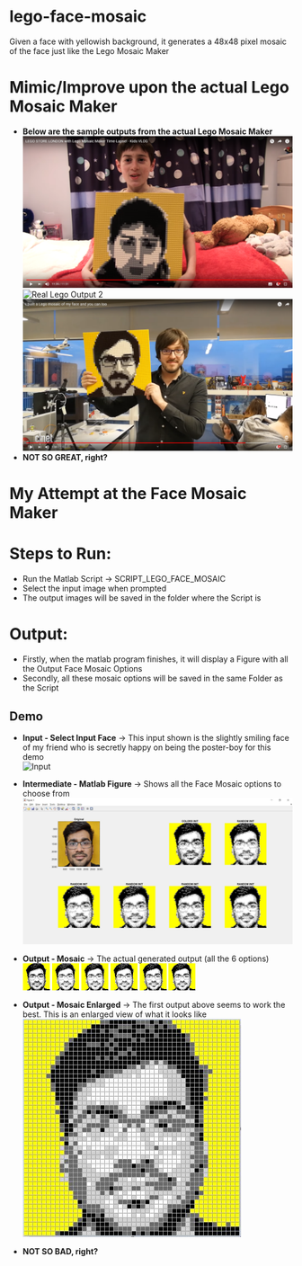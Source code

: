 # lego-face-mosaic
Given a face with yellowish background, it generates a 48x48 pixel mosaic of the face just like the Lego Mosaic Maker

# Mimic/Improve upon the actual Lego Mosaic Maker
* **Below are the sample outputs from the actual Lego Mosaic Maker** <br/>
![Real Lego Output 1](/images/RealLegoOutput1.png)
![Real Lego Output 2](/images/RealLegoOutput2.png)
![Real Lego Output 3](/images/RealLegoOutput3.png) <br/>
* **NOT SO GREAT, right?**

# My Attempt at the Face Mosaic Maker

# Steps to Run:
* Run the Matlab Script -> SCRIPT_LEGO_FACE_MOSAIC
* Select the input image when prompted
* The output images will be saved in the folder where the Script is

# Output:
* Firstly, when the matlab program finishes, it will display a Figure with all the Output Face Mosaic Options
* Secondly, all these mosaic options will be saved in the same Folder as the Script

## Demo
* **Input - Select Input Face** -> This input shown is the slightly smiling face of my friend who is secretly happy on being the poster-boy for this demo <br/>
![Input](/images/Input.png)

* **Intermediate - Matlab Figure** -> Shows all the Face Mosaic options to choose from <br/>
![Matlab Figure](/images/OutputFigure.JPG)

* **Output - Mosaic** -> The actual generated output (all the 6 options) <br/>
![Mosaic](/images/SAMPLE_OUTPUT_IM_COLORS.png)
![Mosaic](/images/SAMPLE_OUTPUT_IM_RANDOM_1.png)
![Mosaic](/images/SAMPLE_OUTPUT_IM_RANDOM_2.png)
![Mosaic](/images/SAMPLE_OUTPUT_IM_RANDOM_3.png)
![Mosaic](/images/SAMPLE_OUTPUT_IM_RANDOM_4.png)
![Mosaic](/images/SAMPLE_OUTPUT_IM_RANDOM_5.png)

* **Output - Mosaic Enlarged** -> The first output above seems to work the best. This is an enlarged view of what it looks like <br/>
![Mosaic Enlarged](/images/MosaicEnlarged.JPG)

* **NOT SO BAD, right?**
